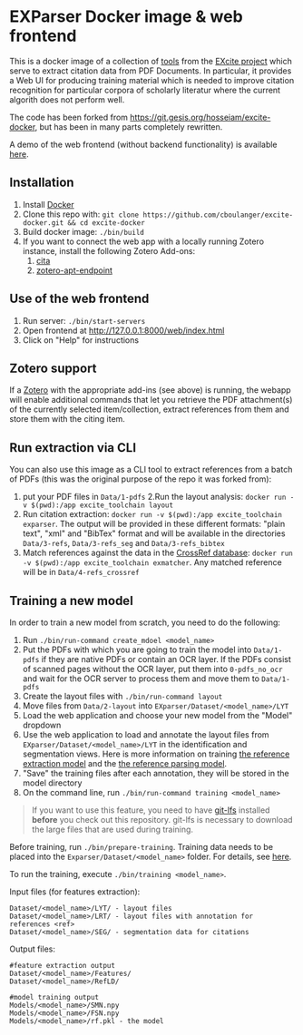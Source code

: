 # EXParser Docker image & web frontend

This is a docker image of a collection of
[tools](https://excite.informatik.uni-stuttgart.de/#software) from the [EXcite
project](https://excite.informatik.uni-stuttgart.de/) which serve to extract
citation data from PDF Documents. In particular, it provides a Web UI for
producing training material which is needed to improve citation recognition for
particular corpora of scholarly literatur where the current algorith does not
perform well.

The code has been forked from https://git.gesis.org/hosseiam/excite-docker, but
has been in many parts completely rewritten.

A demo of the web frontend (without backend functionality) is available 
[here](https://cboulanger.github.io/excite-docker/web/index.html).

## Installation

1. Install [Docker](https://docs.docker.com/install)
2. Clone this repo with: `git clone https://github.com/cboulanger/excite-docker.git && cd excite-docker`
3. Build docker image: `./bin/build`
5. If you want to connect the web app with a locally running Zotero instance,
   install the following Zotero Add-ons:
   1. [cita](zotero/cita.xpi)
   2. [zotero-apt-endpoint](zotero/zotero-api-endpoint.xpi)

## Use of the web frontend

1. Run server: `./bin/start-servers`
2. Open frontend at http://127.0.0.1:8000/web/index.html
3. Click on "Help" for instructions

## Zotero support

If a [Zotero](https://zotero.org) with the appropriate add-ins (see above) is
running, the webapp will enable additional commands that let you retrieve the
PDF attachment(s) of the currently selected item/collection, extract references
from them and store them with the citing item.

## Run extraction via CLI

You can also use this image as a CLI tool to extract references from a batch of
PDFs (this was the original purpose of the repo it was forked from):

1. put your PDF files in `Data/1-pdfs` 2.Run the layout analysis: `docker run -v
   $(pwd):/app excite_toolchain layout`
2. Run citation extraction: `docker run -v $(pwd):/app excite_toolchain
   exparser`. The output will be provided in these different formats: "plain
   text", "xml" and "BibTex" format and will be available in the directories
   `Data/3-refs`, `Data/3-refs_seg` and `Data/3-refs_bibtex`
3. Match references against the data in the [CrossRef
   database](https://www.crossref.org/): `docker run -v $(pwd):/app
   excite_toolchain exmatcher`. Any matched reference will be in
   `Data/4-refs_crossref`

## Training a new model

In order to train a new model from scratch, you need to do the following:

1. Run `./bin/run-command create_mdoel <model_name>` 
2. Put the PDFs with which you are going to train the model into `Data/1-pdfs`
   if they are native PDFs or contain an OCR layer. If the PDFs consist of
   scanned pages without the OCR layer, put them into `0-pdfs_no_ocr` and wait
   for the OCR server to process them and move them to `Data/1-pdfs`
3. Create the layout files with `./bin/run-command layout`
4. Move files from `Data/2-layout` into `EXparser/Dataset/<model_name>/LYT`
5. Load the web application and choose your new model from the "Model" dropdown
6. Use the web application to load and annotate the layout files from
   `EXparser/Dataset/<model_name>/LYT` in the identification and segmentation
   views. Here is more information on training [the reference extraction
   model](https://exparser.readthedocs.io/en/latest/ReferenceExtraction/) and the
   [the reference parsing model](https://exparser.readthedocs.io/en/latest/ReferenceParsing/).
7. "Save" the training files after each annotation, they will be stored
   in the model directory
8. On the command line, run `./bin/run-command training <model_name>`

> If you want to use this feature, you need to have
[git-lfs](https://www.atlassian.com/git/tutorials/git-lfs) installed **before** you
check out this repository. git-lfs is necessary to download the large files that
are used during training.

Before training, run `./bin/prepare-training`. Training data needs to be placed
into the `Exparser/Dataset/<model_name>` folder. For details, see
[here](./EXparser/Dataset/README.md).

To run the training, execute `./bin/training <model_name>`.

Input files (for features extraction):
```
Dataset/<model_name>/LYT/ - layout files
Dataset/<model_name>/LRT/ - layout files with annotation for references <ref>
Dataset/<model_name>/SEG/ - segmentation data for citations 
```

Output files:
```text
#feature extraction output
Dataset/<model_name>/Features/
Dataset/<model_name>/RefLD/

#model training output
Models/<model_name>/SMN.npy
Models/<model_name>/FSN.npy
Models/<model_name>/rf.pkl - the model
```